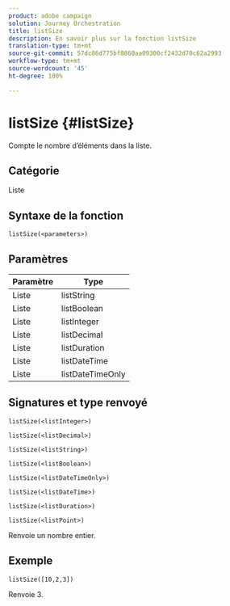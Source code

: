 ```yaml
---
product: adobe campaign
solution: Journey Orchestration
title: listSize
description: En savoir plus sur la fonction listSize
translation-type: tm+mt
source-git-commit: 57dc86d775bf8860aa09300cf2432d70c62a2993
workflow-type: tm+mt
source-wordcount: '45'
ht-degree: 100%

---
```



# listSize {#listSize}

Compte le nombre d’éléments dans la liste.

## Catégorie

Liste

## Syntaxe de la fonction

`listSize(<parameters>)`

## Paramètres

| Paramètre | Type |
|-----------|------------------|
| Liste | listString |
| Liste | listBoolean |
| Liste | listInteger |
| Liste | listDecimal |
| Liste | listDuration |
| Liste | listDateTime |
| Liste | listDateTimeOnly |

## Signatures et type renvoyé

`listSize(<listInteger>)`

`listSize(<listDecimal>)`

`listSize(<listString>)`

`listSize(<listBoolean>)`

`listSize(<listDateTimeOnly>)`

`listSize(<listDateTime>)`

`listSize(<listDuration>)`

`listSize(<listPoint>)`

Renvoie un nombre entier.

## Exemple

`listSize([10,2,3])`

Renvoie 3.
